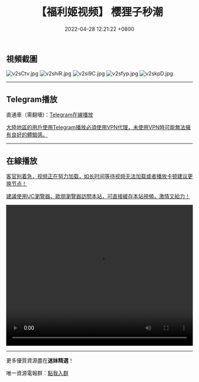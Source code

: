 ﻿---
layout: post
title:  "【福利姬视频】 樱狸子秒潮"
date:   2022-04-28 12:21:22 +0800
categories: FuLiJi
tags: 推特 福利姬   樱狸子 黑丝 秒潮
img: https://kanjiantu.top/images/2022/04/28/v2sCtv.jpg
---


## 視頻截圖

![v2sCtv.jpg](https://kanjiantu.top/images/2022/04/28/v2sCtv.jpg)
![v2shiR.jpg](https://kanjiantu.top/images/2022/04/28/v2shiR.jpg)
![v2si9C.jpg](https://kanjiantu.top/images/2022/04/28/v2si9C.jpg)
![v2sfyp.jpg](https://kanjiantu.top/images/2022/04/28/v2sfyp.jpg)
![v2skpD.jpg](https://kanjiantu.top/images/2022/04/28/v2skpD.jpg)

* * *
## Telegram播放

直通車（需翻墻)：[Telegram在線播放](https://t.me/mimeijingxuan/841)


<u>大陸地區的用戶使用Telegram播放必須使用VPN代理，未使用VPN時可能無法擁有良好的體驗感。</u> 
* * *
## 在線播放
<u>客官别着急，视频正在努力加载，如长时间等待视频无法加载或者播放卡顿建议更换节点！</u>

<u>建議使用UC瀏覽器、歐朋瀏覽器訪問本站，可直接緩存本站視頻，激情又給力！</u>
<center><video src="https://cdn.publer.io/uploads/videos/62668ab5db2797604bb23b26/92a4df3a976cddf99d397f98dc3418a2.mp4" width="100%" height="380px" controls="controls"></video></center>

* * *
更多優質資源盡在**迷妹精選**！

唯一資源電報群：[點我入群](https://t.me/mimeijingxuan)


